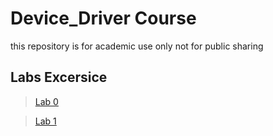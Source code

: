 # Device_Driver Course
this repository is for academic use only not for public sharing  

## Labs Excersice
>[Lab 0](./Lab0/readme.md)

>[Lab 1](./Lab1/readme.md)

